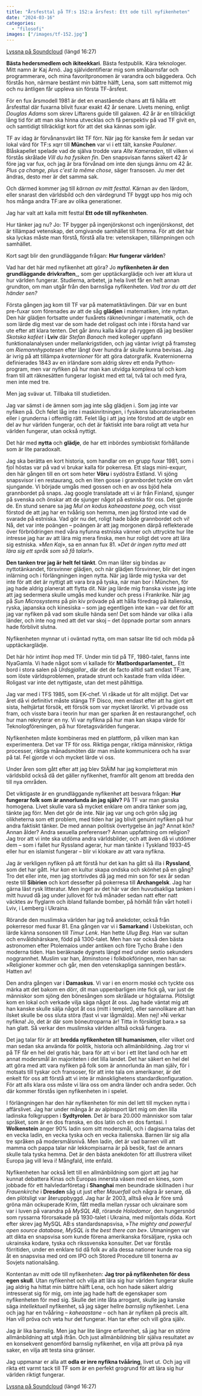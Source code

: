```yaml
---
title: "Årsfesttal på TF:s 152:a årsfest: Ett ode till nyfikenheten"
date: "2024-03-16"
categories:
  - "filosofi"
images: ["/images/tf-152.jpg"]
---
```


[Lyssna på Soundcloud](https://soundcloud.com/kajarno/tf-152) (längd 16:27)

__Bästa hedersmedlem och ikiteekkari__. Bästa festpublik. Kära teknologer. Mitt namn är Kaj Arnö. Jag självidentifierar mig som småbarnsfar och programmerare, och mina favoritpronomen är varandra och bäggedera. Och förstås hon, närmare bestämt min bättre hälft, Lena, som satt mittemot mig och nu äntligen får uppleva sin första TF-årsfest.

För en fux årsmodell 1981 är det en enastående chans att få hålla ett årsfesttal där fuxarna blivit fuxar exakt 42 år senare. Livets mening, enligt _Douglas Adams_ som skrev Liftarens guide till galaxen. 42 år är en tillräckligt lång tid för att man ska hinna utvecklas och få perspektiv på vad TF givit en, och samtidigt tillräckligt kort för att det ska kännas som igår.

TF av idag är förvånansvärt likt TF förr. När jag för kanske fem år sedan var lokal värd för TF:s xqrr till __München__ var vi i ett tält, kanske _Paulaner_. Blåskapellet spelade vad de själva trodde vara _Alte Kameraden_, till vilken vi förstås skrålade _Vill du ha fysiken fin_. Den snapsvisan fanns säkert 42 år före jag var fux, och jag är bra förvånad om inte den sjungs ännu om 42 år. _Plus ça change, plus c'est la même chose_, säger fransosen. Ju mer det ändras, desto mer är det samma sak.

Och därmed kommer jag till *kärnan av mitt festtal*. Kärnan av den lärdom, eller snarast den världsbild och den värdegrund TF byggt upp hos mig och hos många andra TF:are av olika generationer. 

Jag har valt att kalla mitt festtal __Ett ode till nyfikenheten__. 

Hur tänker jag nu? Jo: TF bygger på ingenjörskonst och ingenjörskonst, det är tillämpad vetenskap, det omgivande samhället till fromma. För att det här ska lyckas måste man förstå, förstå alla tre: vetenskapen, tillämpningen och samhället. 

Kort sagt blir den grundläggande frågan: __Hur fungerar världen__? 

Vad har det här med nyfikenhet att göra? Jo __nyfikenheten är den grundläggande drivkraften___, som ger upptäckarglädje och iver att klura ut hur världen fungerar. Studierna, arbetet, ja hela livet får en helt annan grundton, om man utgår från den barnsliga nyfikenheten. _Vad tror du att det händer sen?_

Första gången jag kom till TF var på matematiktävlingen. Där var en bunt pre-fuxar som förenades av att de såg __glädjen__ i matematiken, inte nyttan. Den här glädjen fortsatte under fuxårets räkneövningar i matematik, och de som lärde dig mest var de som hade det roligast och inte i första hand var ute efter att klara tenten. Det går ännu kalla kårar på ryggen då jag besöker _Skotska kaféet_ i __Lviv__ där _Stefan Banach_ med kolleger uppfann funktionalanalysen under mellankrigstiden, och jag väntar ivrigt på framsteg om _Riemannhypotesen_ efter långt över hundra år skulle kunna bevisas. Jag är ivrig på att tillämpa _kvaternioner_ för att göra datorgrafik. Kvaternionerna definierades 1843 av en irländare som aldrig skrev ett enda Python-program, men var nyfiken på hur man kan utvidga komplexa tal och kom fram till att räknesätten fungerar logiskt med ett tal, två tal och med fyra, men inte med tre.

Men jag svävar ut. Tillbaka till studietiden.

Jag var sämst i de ämnen som jag inte såg glädjen i. Som jag inte var nyfiken på. Och felet låg inte i maskinritningen, i fysikens laboratoriearbeten eller i grunderna i offentlig rätt. Felet låg i att jag inte förstod att de utgör en del av hur världen fungerar, och det är faktiskt inte bara roligt att veta hur världen fungerar, utan också nyttigt.

Det här med __nytta__ och __glädje__, de har ett inbördes symbiotiskt förhållande som är lite paradoxalt.

Jag ska berätta en kort historia, som handlar om en grupp fuxar 1981, som i fjol höstas var på vad vi brukar kalla för pokerresa. Ett slags mini-exqurr, den här gången till en ort som heter __Võru__ i sydöstra Estland. Vi sjöng snapsvisor i en restaurang, och en liten gosse i grannbordet tyckte om vårt sjungande. Vi började umgås med gossen och en av oss bjöd hela grannbordet på snaps. Jag google translatade att vi är från Finland, sjunger på svenska och önskar att de sjunger något på estniska för oss. Det gjorde de. En stund senare sa jag _Mul on kodus kaheaastane poeg_, och visst förstod de att jag har en tvåårig son hemma, men jag förstod inte vad de svarade på estniska. Vad gör nu det, roligt hade både grannbordet och vi! Nå, det var inte poängen – poängen är att jag morgonen därpå reflekterade över förbrödringen med våra nyfunna estniska vänner och uttryckte hur lite intresse jag har av att lära mig mera finska, men hur roligt det vore att lära sig estniska. »_Men Kaj_», sa en annan fux 81. »_Det är ingen nytta med att lära sig ett språk som så få talar!_». 

__Den tanken tror jag är helt fel tänkt__. Om man låter sig bindas av nyttotänkandet, försvinner glädjen, och när glädjen försvinner, blir det ingen inlärning och i förlängningen ingen nytta. När jag lärde mig tyska var det inte för att det är nyttigt att vara bra på tyska, när man bor i München, för jag hade aldrig planerat att flytta dit. När jag lärde mig franska visste jag inte att jag sedermera skulle umgås med kunder och press i Frankrike. När jag på _Sun Microsystems_ på pin kiv prövade på att hålla föredrag på italienska, ryska, japanska och kinesiska – som jag egentligen inte kan – var det för att jag var nyfiken på vad som skulle hända sen! Det som hände var olika i alla länder, och inte nog med att det var skoj – det öppnade portar som annars hade förblivit slutna. 

Nyfikenheten mynnar ut i oväntad nytta, om man satsar lite tid och möda på upptäckarglädje. 

Det här hör intimt ihop med TF. Under min tid på TF, 1980-talet, fanns inte NyaGamla. Vi hade något som vi kallade för __Matbordsparlamentet___. Ett bord i stora salen på _Urdsgjallar__ där det de facto alltid satt endast TF:are, som löste världsproblemen, pratade strunt och kastade fram vilda idéer. Roligast var inte det nyttigaste, utan det mest påhittiga.

Jag var med i TFS 1985, som EK-chef. Vi råkade ut för allt möjligt. Det var året då vi definitivt måste stänga TF Disco, men endast efter att ha gjort ett sista, helhjärtat försök, ett försök som var mycket lärorikt. Vi prövade oss fram, och visste bara i teorin hur man ger sparken åt en restaurangchef, och hur man rekryterar en ny. Vi var nyfikna på hur man kan skapa värde för Teknologföreningen, på hur företagsvärlden fungerar.

Nyfikenheten måste kombineras med en plattform, på vilken man kan experimentera. Det var TF för oss. Riktiga pengar, riktiga människor, riktiga processer, riktiga månadsmöten där man måste kommunicera och ha svar på tal. Fel gjorde vi och mycket lärde vi oss. 

Under åren som gått efter att jag blev StÄlM har jag kompletterat min världsbild också då det gäller nyfikenhet, framför allt genom att bredda den till nya områden. 

Det viktigaste är en grundläggande nyfikenhet att besvara frågan: __Hur fungerar folk som är annorlunda än jag själv?__ På TF var man ganska homogena. Livet skulle vara så mycket enklare om andra tänker som jag, tänkte jag förr. Men det gör de inte. När jag var ung och grön såg jag olikheterna som ett problem, med tiden har jag blivit genuint nyfiken på hur andra faktiskt tänker. De med annan politisk övertygelse än jag? Annat kön? Annan ålder? Andra sexuella preferenser? Annan uppfattning om religion? Jag tror att vi inte ska utdöma andra världsbilder, och att även då vi utdömer dem – som i fallet hur Ryssland agerar, hur man tänkte i Tyskland 1933-45 eller hur en islamist fungerar – blir vi klokare av att vara nyfikna. 

Jag är verkligen nyfiken på att förstå hur det kan ha gått så illa i __Ryssland__, som det har gått. Hur _kan_ en kultur skapa ondska och skönhet på en gång? Tro det eller inte, men jag stortrivdes då jag med min son för sex år sedan reste till __Sibirien__ och kort dessefter på pokerresa till __Archangelsk__. Jag har gärna läst rysk litteratur. Men inget av det här var den huvudsakliga tanken i mitt huvud då jag under jullovet för två månader sedan natt efter natt väcktes av flyglarm och ibland fallande bomber, på hörhåll från vårt hotell i Lviv, i Lemberg i Ukraina.

Rörande den muslimska världen har jag två anekdoter, också från pokerresor med fuxar 81. Ena gången var vi i __Samarkand__ i Usbekistan, och lärde känna sonsonen till _Timur Lenk_. Han hette _Ulug Beg_. Han var sultan och envåldshärskare, född på 1300-talet. Men han var också den bästa astronomen efter Ptolemaios under antiken och före Tycho Brahe i den moderna tiden. Han beräknade dygnets längd med under sextio sekunders noggrannhet. Muslim var han, åtminstone i folkbokföringen, men han sa: »Religioner kommer och går, men den vetenskapliga sanningen består». Hatten av! 

Den andra gången var i __Damaskus__. Vi var i en enorm moské och tyckte oss märka att det bakom en dörr, dit man uppenbarligen inte fick gå, var just de människor som sjöng den bönesången som skrålade ur högtalarna. Plötsligt kom en lokal och verkade vilja säga något åt oss. Jag hade väntat mig att han kanske skulle sälja något åt oss (mitt i templet), eller sannolikare att han ilsket skulle be oss sluta störa (fast vi var lågmälda). Men nej! »Ni verkar nyfikna! Jo, det är där som böneutroparna är! Titta in försiktigt bara.» sa han glatt. Så verkar den muslimska världen alltså också fungera.

Det jag talar för är att __bredda nyfikenheten till humanismen__, eller vilket ord man sedan ska använda för politik, historia och allmänbildning. Jag tror vi på TF får en hel del gratis här, bara för att vi bor i ett litet land och har ett annat modersmål än majoriteten i det lilla landet. Det har säkert en hel del att göra med att vara nyfiken på folk som är annorlunda än man själv, för i motsats till tyskar och fransoser, för att inte tala om amerikaner, är det enkelt för oss att förstå att vi inte är mänsklighetens standardkonfiguration. För att alls klara oss måste vi lära oss om andra länder och andra seder. Och där kommer förstås igen nyfikenheten in i spelet.

I förlängningen har den här nyfikenheten för min del lett till mycken nytta i affärslivet. Jag har under många år av alpinsport lärt mig om den lilla ladinska folkgruppen i __Sydtyrolen__. Det är bara 20.000 människor som talar språket, som är en dos franska, en dos latin och en dos fantasi. I __Wolkenstein__ anger 90% ladin som sitt modersmål, och i dagisarna talas det en vecka ladin, en vecka tyska och en vecka italienska. Barnen lär sig alla tre språken på modersmålsnivå. Men ladin, det är vad barnen vill att mamma och pappa talar när lekkompisarna är på besök, fast de annars skulle tala tyska hemma. Det är den bästa anekdoten för att illustrera vilket Europa jag vill leva i! Mångfald, inte enfald.

Nyfikenheten har också lett till en allmänbildning som gjort att jag har kunnat debattera Kinas och Europas innersta väsen med en kines, som jobbade för ett halvledarföretag i __Shanghai__ men beundrade skillnaden i hur _Frauenkirche_ i __Dresden__ såg ut just efter _Mauerfall_ och några år senare, då den plötsligt var återuppbyggd. Jag har år 2003, alltså elva år före små gröna män ockuperade Krim, fått medla mellan ryssar och ukrainare som var i luven på varandra på _MySQL AB_, rörande _Holodomor_, den hungersnöd som ryssarna förorsakade på 1930-talet i Ukraina, med miljontals döda. Kort efter skrev jag MySQL AB:s standardsnapsvisa, »_The mighty and powerful open source database, MySQL is the best there can be_». Utmaningen var att dikta en snapsvisa som kunde förena amerikanska försäljare, ryska och ukrainska kodare, tyska och rikssvenska konsulter. Det var förstås förritiden, under en enklare tid då folk av alla dessa nationer kunde roa sig åt en snapsvisa med ord om IPO och Stored Procedure till tonerna av Sovjets nationalsång. 

Kontentan av mitt ode till nyfikenheten: __Jag tror på nyfikenheten för dess egen skull__. Utan nyfikenhet och vilja att lära sig hur världen fungerar skulle jag aldrig ha hittat min bättre hälft Lena, och hon hade säkert aldrig intresserat sig för mig, om inte jag hade haft de egenskaper som nyfikenheten för med sig. Skulle det inte låta arrogant, skulle jag kanske säga _intellektuell_ nyfikenhet, så jag säger hellre _barnslig_ nyfikenhet. Lena och jag har en tvååring – _kaheaastane_ – och han är nyfiken på precis allt. Han vill pröva och veta hur det fungerar. Han tar efter och vill göra själv.

Jag är lika barnslig. Men jag har lite längre erfarenhet, så jag har en större allmänbildning att utgå ifrån. Och just allmänbildning blir själva resultatet av en konsekvent genomförd barnslig nyfikenhet, en vilja att pröva på nya saker, en vilja att testa sina gränser.

Jag uppmanar er alla att __odla er inre nyfikna tvååring__, livet ut. Och jag vill rikta ett varmt tack till TF som är en perfekt grogrund för att lära sig hur världen riktigt fungerar.

[Lyssna på Soundcloud](https://soundcloud.com/kajarno/tf-152) (längd 16:27)
